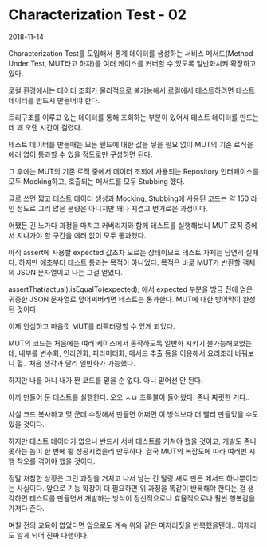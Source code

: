 # Characterization Test - 02

2018-11-14

Characterization Test를 도입해서 통계 데이터를 생성하는 서비스 메서드(Method Under Test,  MUT라고 하자)를 여러 케이스를 커버할 수 있도록 일반화시켜 확장하고 있다.

로컬 환경에서는 데이터 조회가 물리적으로 불가능해서 로컬에서 테스트하려면 테스트 데이터를 반드시 만들어야 한다.

트리구조를 이루고 있는 데이터를 통해 조회하는 부분이 있어서 테스트 데이터를 만드는데 꽤 오랜 시간이 걸렸다.

테스트 데이터를 만들때는 모든 필드에 대한 값을 넣을 필요 없이 MUT의 기존 로직을 에러 없이 통과할 수 있을 정도로만 구성하면 된다.

그 후에는 MUT의 기존 로직 중에서 데이터 조회에 사용되는 Repository 인터페이스를 모두 Mocking하고, 호출되는 메서드를 모두 Stubbing 했다.

글로 쓰면 짧고 테스트 데이터 생성과 Mocking, Stubbing에 사용된 코드는 약 150 라인 정도로 그리 많은 분량은 아니지만 꽤나 지겹고 번거로운 과정이다.

어쨌든 긴 노가다 과정을 마치고 커버리지와 함께 테스트를 실행해보니 MUT 로직 중에서 지나가야 할 구간을 에러 없이 모두 통과했다.

아직 assert에 사용할 expected 값조차 모르는 상태이므로 테스트 자체는 당연히 실패다. 하지만 애초부터 테스트 통과는 목적이 아니었다. 목적은 바로 MUT가 반환할 객체의 JSON 문자열이고 나는 그걸 얻었다.

assertThat(actual).isEqualTo(expected); 에서 expected 부분을 방금 전에 얻은 귀중한 JSON 문자열로 덮어써버리면 테스트는 통과한다. MUT에 대한 방어막이 완성된 것이다.

이제 안심하고 마음껏 MUT를 리팩터링할 수 있게 되었다.

MUT의 코드는 처음에는 여러 케이스에서 동작하도록 일반화 시키기 불가능해보였는데, 내부를 변수화, 인라인화, 파라미터화, 메서드 추출 등을 이용해서 요리조리 바꿔보니 헐.. 처음 생각과 달리 일반화가 가능했다.

하지만 나를 아니 내가 짠 코드를 믿을 순 없다. 아니 믿어선 안 된다.

아까 만들어 둔 테스트를 실행한다. 오오 ㅅㅂ 초록불이 들어왔다.
존나 짜릿한 거다..

사실 코드 복사하고 몇 군데 수정해서 만들면 어쩌면 이 방식보다 더 빨리 만들었을 수도 있을 것이다.

하지만 테스트 데이터가 없으니 반드시 서버 테스트를 거쳐야 했을 것이고, 개발도 존나 못하는 놈이 한 번에 뙇 성공시켰을리 만무하다. 결국 MUT의 복잡도에 따라 여러번 시행 착오를 겪어야 했을 것이다.

정말 처참한 상황은 그런 과정을 거치고 나서 남는 건 달랑 새로 만든 메서드 하나뿐이라는 사실이다. 앞으로 기능 확장이 더 필요하면 위 과정을 똑같이 반복해야 한다는 걸 생각하면 테스트를 만들면서 개발하는 방식이 정신적으로나 효율적으로나 훨씬 행복감을 가져다 준다.

며칠 전의 교육이 없었다면 앞으로도 계속 위와 같은 머저리짓을 반복했을텐데.. 이제라도 알게 되어 진짜 다행이다.
